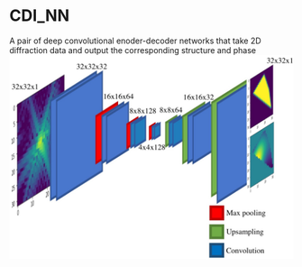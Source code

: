 # CDI_NN
A pair of deep convolutional enoder-decoder networks that take 2D diffraction data and output the corresponding structure and phase
![alt text](overview.jpeg)
